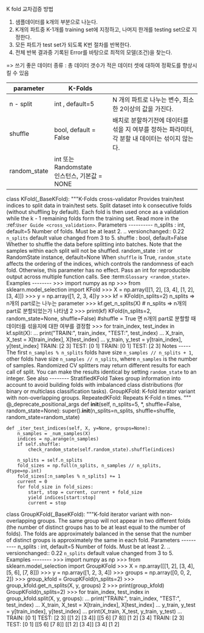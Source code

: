 K fold 교차검증 방법

1. 샘플데이터를 k개의 부분으로 나눈다. 
2. K개의 파트중 K-1개를 training set에 지정하고,
   나머지 한개를 testing set으로 지정한다. 
3. 모든 파트가 test set가 되도록 K번 절차를 반복한다. 
4. 전체 반복 결과중 기록된 Error를 바탕으로 최적의 모델(조건)을 찾는다. 

=> 쓰기 좋은 데이터 종류 :
    총 데이터 갯수가 적은 데이터 셋에 대하여 정확도를 향상시킬 수 있음



| parameter |K-Folds        |                |
|-----------|---------------|----------------|
|n - split  |int , default=5|N 개의 파트로 나누는 변수, 최소한 2이상의 값을 가진다. |
|shuffle    |bool, default = False|배치로 분할하기전에 데이터를 섞을 지 여부를 정하는 파라미터,<br> 각 분할 내 데이터는 섞이지 않는다. |
|random_state |int 또는 Randomstate <br>인스턴스, 기본값 = NONE | |


class KFold(_BaseKFold):
    """K-Folds cross-validator
    Provides train/test indices to split data in train/test sets. Split
    dataset into k consecutive folds (without shuffling by default).
    Each fold is then used once as a validation while the k - 1 remaining
    folds form the training set.
    Read more in the :ref:`User Guide <cross_validation>`.
    Parameters
    ----------
    n_splits : int, default=5
        Number of folds. Must be at least 2.
        .. versionchanged:: 0.22
            ``n_splits`` default value changed from 3 to 5.
    shuffle : bool, default=False
        Whether to shuffle the data before splitting into batches.
        Note that the samples within each split will not be shuffled.
    random_state : int or RandomState instance, default=None
        When `shuffle` is True, `random_state` affects the ordering of the
        indices, which controls the randomness of each fold. Otherwise, this
        parameter has no effect.
        Pass an int for reproducible output across multiple function calls.
        See :term:`Glossary <random_state>`.
    Examples
    --------
    >>> import numpy as np
    >>> from sklearn.model_selection import KFold
    >>> X = np.array([[1, 2], [3, 4], [1, 2], [3, 4]])
    >>> y = np.array([1, 2, 3, 4])y 
    >>> kf = KFold(n_splits=2) n_splits => n개의 part로는 나누는 parameter
    >>> kf.get_n_splits(X) # n_splits => n개의 part로 분할되었는가 나타냄
    2
    >>> print(kf)
    KFold(n_splits=2, random_state=None, shuffle=False) #shuffle = True 면 n개의 part로 분할할 때 데이터를 섞을지에 대한 여부를 결정함
    >>> for train_index, test_index in kf.split(X):
    ...     print("TRAIN:", train_index, "TEST:", test_index)
    ...     X_train, X_test = X[train_index], X[test_index]
    ...     y_train, y_test = y[train_index], y[test_index]
    TRAIN: [2 3] TEST: [0 1]
    TRAIN: [0 1] TEST: [2 3]
    Notes
    -----
    The first ``n_samples % n_splits`` folds have size 
    ``n_samples // n_splits + 1``, other folds have size
    ``n_samples // n_splits``, where ``n_samples`` is the number of samples.
    Randomized CV splitters may return different results for each call of
    split. You can make the results identical by setting `random_state`
    to an integer.
    See also
    --------
    StratifiedKFold
        Takes group information into account to avoid building folds with
        imbalanced class distributions (for binary or multiclass
        classification tasks).
    GroupKFold: K-fold iterator variant with non-overlapping groups.
    RepeatedKFold: Repeats K-Fold n times.
    """
    @_deprecate_positional_args
    def __init__(self, n_splits=5, *, shuffle=False,
                 random_state=None):
        super().__init__(n_splits=n_splits, shuffle=shuffle,
                         random_state=random_state)

    def _iter_test_indices(self, X, y=None, groups=None):
        n_samples = _num_samples(X)
        indices = np.arange(n_samples)
        if self.shuffle:
            check_random_state(self.random_state).shuffle(indices)

        n_splits = self.n_splits
        fold_sizes = np.full(n_splits, n_samples // n_splits, dtype=np.int)
        fold_sizes[:n_samples % n_splits] += 1
        current = 0
        for fold_size in fold_sizes:
            start, stop = current, current + fold_size
            yield indices[start:stop]
            current = stop


class GroupKFold(_BaseKFold):
    """K-fold iterator variant with non-overlapping groups.
    The same group will not appear in two different folds (the number of
    distinct groups has to be at least equal to the number of folds).
    The folds are approximately balanced in the sense that the number of
    distinct groups is approximately the same in each fold.
    Parameters
    ----------
    n_splits : int, default=5
        Number of folds. Must be at least 2.
        .. versionchanged:: 0.22
            ``n_splits`` default value changed from 3 to 5.
    Examples
    --------
    >>> import numpy as np
    >>> from sklearn.model_selection import GroupKFold
    >>> X = np.array([[1, 2], [3, 4], [5, 6], [7, 8]])
    >>> y = np.array([1, 2, 3, 4])
    >>> groups = np.array([0, 0, 2, 2])
    >>> group_kfold = GroupKFold(n_splits=2)
    >>> group_kfold.get_n_splits(X, y, groups)
    2
    >>> print(group_kfold)
    GroupKFold(n_splits=2)
    >>> for train_index, test_index in group_kfold.split(X, y, groups):
    ...     print("TRAIN:", train_index, "TEST:", test_index)
    ...     X_train, X_test = X[train_index], X[test_index]
    ...     y_train, y_test = y[train_index], y[test_index]
    ...     print(X_train, X_test, y_train, y_test)
    ...
    TRAIN: [0 1] TEST: [2 3]
    [[1 2]
     [3 4]] [[5 6]
     [7 8]] [1 2] [3 4]
    TRAIN: [2 3] TEST: [0 1]
    [[5 6]
     [7 8]] [[1 2]
     [3 4]] [3 4] [1 2]
    
